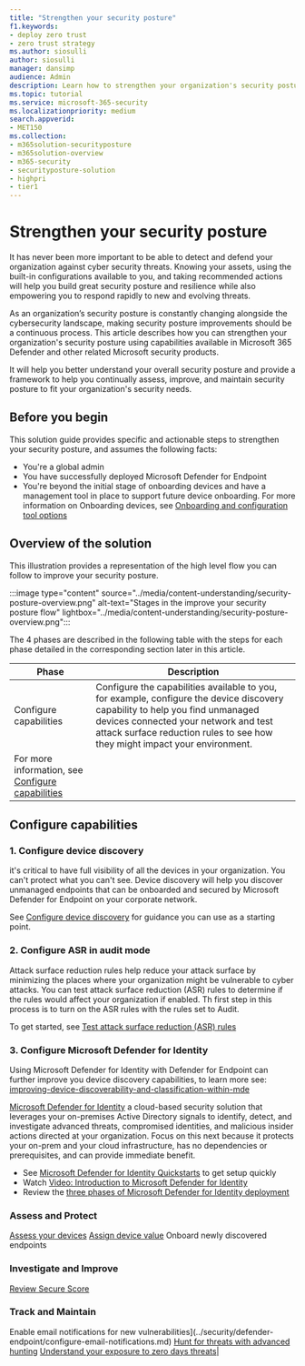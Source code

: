 ```yaml
---
title: "Strengthen your security posture"
f1.keywords:
- deploy zero trust
- zero trust strategy
ms.author: siosulli
author: siosulli
manager: dansimp
audience: Admin
description: Learn how to strengthen your organization's security posture.
ms.topic: tutorial
ms.service: microsoft-365-security
ms.localizationpriority: medium
search.appverid:
- MET150
ms.collection:
- m365solution-securityposture
- m365solution-overview
- m365-security
- securityposture-solution
- highpri
- tier1
---
```


# Strengthen your security posture

It has never been more important to be able to detect and defend your organization against cyber security threats. Knowing your assets, using the built-in configurations available to you, and taking recommended actions will help you build great security posture and resilience while also empowering you to respond rapidly to new and evolving threats.

As an organization’s security posture is constantly changing alongside the cybersecurity landscape, making security posture improvements should be a continuous process. This article describes how you can strengthen your organization's security posture using capabilities available in Microsoft 365 Defender and other related Microsoft security products.

It will help you better understand your overall security posture and provide a framework to help you continually assess, improve, and maintain security posture to fit your organization's security needs.

## Before you begin

This solution guide provides specific and actionable steps to strengthen your security posture, and assumes the following facts:

- You're a global admin
- You have successfully deployed Microsoft Defender for Endpoint
- You're beyond the initial stage of onboarding devices and have a management tool in place to support future device onboarding. For more information on Onboarding devices, see [Onboarding and configuration tool options](onboard-configure.md#onboarding-and-configuration-tool-options)


## Overview of the solution

This illustration provides a representation of the high level flow you can follow to improve your security posture.

:::image type="content" source="../media/content-understanding/security-posture-overview.png" alt-text="Stages in the improve your security posture flow" lightbox="../media/content-understanding/security-posture-overview.png":::

The 4 phases are described in the following table with the steps for each phase detailed in the corresponding section later in this article.

|Phase|Description|
|---|---|
|Configure capabilities|Configure the capabilities available to you, for example, configure the device discovery capability to help you find unmanaged devices connected your network and test attack surface reduction rules to see how they might impact your environment.
For more information, see [Configure capabilities](#configure-capabilities)|

## Configure capabilities

### 1. Configure device discovery

it's critical to have full visibility of all the devices in your organization. You can't protect what you can't see. Device discovery will help you
discover unmanaged endpoints that can be onboarded and secured by Microsoft Defender for Endpoint on your corporate network.

See [Configure device discovery](../security/defender-endpoint/configure-device-discovery.md) for guidance you can use as a starting point.

### 2. Configure ASR in audit mode

Attack surface reduction rules help reduce your attack surface by minimizing the places where your organization might be vulnerable to cyber attacks.
You can test attack surface reduction (ASR) rules to determine if the rules would affect your organization if enabled. Th first step in this process is to turn on the ASR rules with the rules set to Audit.

To get started, see [Test attack surface reduction (ASR) rules](../security/defender-endpoint/attack-surface-reduction-rules-deployment-test.md)

### 3. Configure Microsoft Defender for Identity

Using Microsoft Defender for Identity with Defender for Endpoint can further improve you device discovery capabilities, to learn more see: [improving-device-discoverability-and-classification-within-mde](https://techcommunity.microsoft.com/t5/microsoft-defender-for-endpoint/improving-device-discoverability-and-classification-within-mde/ba-p/3625559)

[Microsoft Defender for Identity](/azure-advanced-threat-protection/what-is-atp) a cloud-based security solution that leverages your on-premises Active Directory signals to identify, detect, and investigate advanced threats, compromised identities, and malicious insider actions directed at your organization. Focus on this next because it protects your on-prem and your cloud infrastructure, has no dependencies or prerequisites, and can provide immediate benefit.

- See [Microsoft Defender for Identity Quickstarts](/azure-advanced-threat-protection/install-atp-step1) to get setup quickly
- Watch [Video: Introduction to Microsoft Defender for Identity](https://www.youtube.com/watch?reload=9&v=EGY2m8yU_KE)
- Review the [three phases of Microsoft Defender for Identity deployment](/azure-advanced-threat-protection/what-is-atp#whats-next)

### Assess and Protect

[Assess your devices](../security/defender-endpoint/machine.md)
[Assign device value](../security/defender-vulnerability-management/tvm-assign-device-value.md)
Onboard newly discovered endpoints

### Investigate and Improve

[Review Secure Score](../security/defender/microsoft-secure-score.md)

### Track and Maintain

Enable email notifications for new vulnerabilities](../security/defender-endpoint/configure-email-notifications.md)
[Hunt for threats with advanced hunting](../security/defender/advanced-hunting-overview.md)
[Understand your exposure to zero days threats](../security/defender-vulnerability-management/tvm-zero-day-vulnerabilities.md)|
